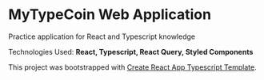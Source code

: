# MyTypeCoin Web Application

Practice application for React and Typescript knowledge

Technologies Used: **React, Typescript, React Query, Styled Components**



This project was bootstrapped with [Create React App Typescript Template](https://create-react-app.dev/docs/adding-typescript/).
